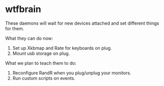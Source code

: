# wtfbrain

These daemons will wait for new devices attached and set different things for them.

What they can do now:
  1. Set up Xkbmap and Rate for keyboards on plug.
  1. Mount usb storage on plug.

What we plan to teach them to do:
  1. Reconfigure RandR when you plug/unplug your monitors.
  1. Run custom scripts on events.

